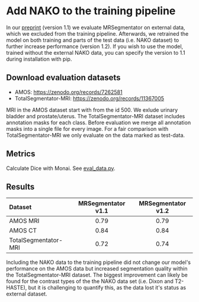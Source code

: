 # Add NAKO to the training pipeline
In our [preprint](https://arxiv.org/pdf/2405.06463) (version 1.1) we evaluate MRSegmentator on external data, which we excluded from the training pipeline.
Afterwards, we retrained the model on both training and parts of the test data (i.e. NAKO dataset) to further increase performance (version 1.2). If you wish to use the model, trained without the external NAKO data, you can specify the version to 1.1 during installation with pip.

## Download evaluation datasets
- AMOS: https://zenodo.org/records/7262581
- TotalSegmentator-MRI: https://zenodo.org/records/11367005

MRI in the AMOS dataset start with from the id 500. We exlude urinary bladder and prostate/uterus.
The TotalSegmentator-MRI dataset includes annotation masks for each class. Before evaluation we merge all annotation masks into a single file for every image. For a fair comparison with TotalSegmentator-MRI we only evaluate on the data marked as test-data.

## Metrics
Calculate Dice with Monai. See [eval_data.py](eval_data.py).

## Results
|Dataset|MRSegmentator v1.1|MRSegmentator v1.2|
| :-------- | :-------: | :-------: |
| AMOS MRI | 0.79 | 0.79 |
| AMOS CT | 0.84 | 0.84 |
| TotalSegmentator-MRI |0.72 | 0.74 |

Including the NAKO data to the training pipeline did not change our model's performance on the AMOS data but increased segmentation quality within the TotalSegmentator-MRI dataset. The biggest improvement can likely be found for the contrast types of the the NAKO data set (i.e. Dixon and T2-HASTE), but it is challenging to quantify this, as the data lost it's status as external dataset. 